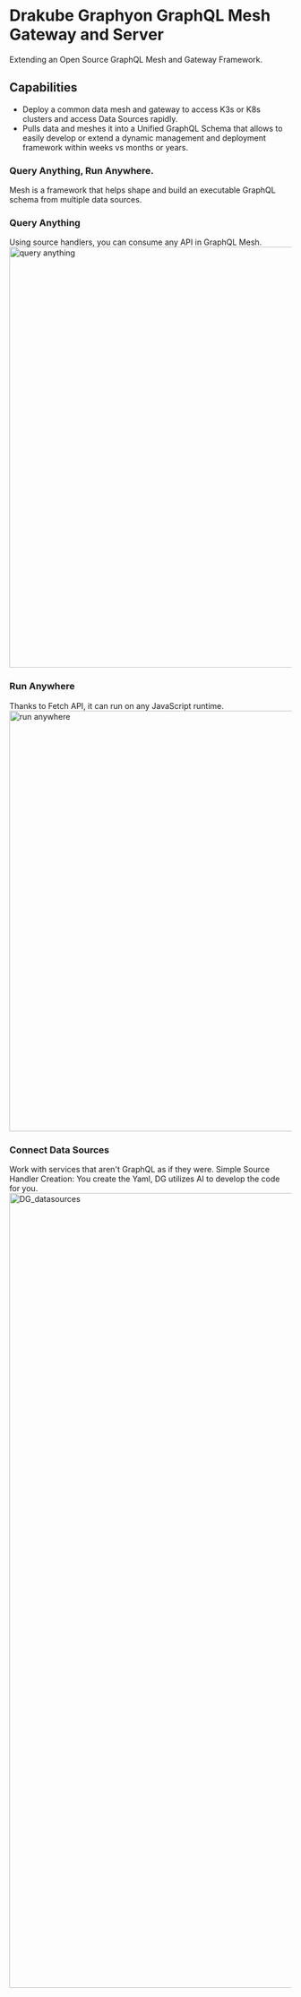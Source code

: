 # Drakube Graphyon GraphQL Mesh Gateway and Server
Extending an Open Source GraphQL Mesh and Gateway Framework.

## Capabilities
- Deploy a common data mesh and gateway to access K3s or K8s clusters and access Data Sources rapidly.
- Pulls data and meshes it into a Unified GraphQL Schema that allows to easily develop or extend a dynamic management and deployment framework within weeks vs months or years.

### Query Anything, Run Anywhere.
Mesh is a framework that helps shape and build an executable GraphQL schema from multiple data sources.

### Query Anything
Using source handlers, you can consume any API in GraphQL Mesh.
<img width="751" alt="query anything" src="https://github.com/DragonsDen-Forge/Drakube-Graphyon/assets/149975971/1788af48-e0f0-459e-a85f-878c13d99e77">

### Run Anywhere
Thanks to Fetch API, it can run on any JavaScript runtime.
<img width="751" alt="run anywhere" src="https://github.com/DragonsDen-Forge/Drakube-Graphyon/assets/149975971/7a118d77-efb1-4e5d-bce9-3505ff36f0fd">

### Connect Data Sources
Work with services that aren't GraphQL as if they were. Simple Source Handler Creation: You create the Yaml, DG utilizes AI to develop the code for you.
<img width="1419" alt="DG_datasources" src="https://github.com/DragonsDen-Forge/Drakube-Graphyon/assets/149975971/353552ea-3183-41c8-9f7c-d1433b9189fd">
